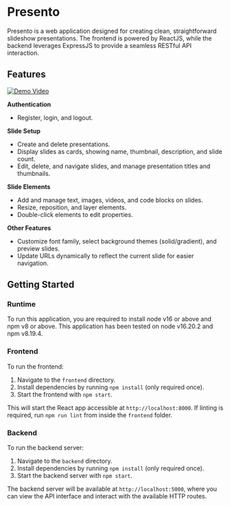 # Presento

Presento is a web application designed for creating clean, straightforward slideshow presentations. The frontend is powered by ReactJS, while the backend leverages ExpressJS to provide a seamless RESTful API interaction.

## Features

[![Demo Video](https://i.imgur.com/Y1pscfJ.png)](https://www.youtube.com/watch?v=lrwl_1vEW7E)

**Authentication**
  - Register, login, and logout.

**Slide Setup**
  - Create and delete presentations.
  - Display slides as cards, showing name, thumbnail, description, and slide count.
  - Edit, delete, and navigate slides, and manage presentation titles and thumbnails.

**Slide Elements**
  - Add and manage text, images, videos, and code blocks on slides.
  - Resize, reposition, and layer elements.
  - Double-click elements to edit properties.

**Other Features**
  - Customize font family, select background themes (solid/gradient), and preview slides.
  - Update URLs dynamically to reflect the current slide for easier navigation.

## Getting Started

### Runtime

To run this application, you are required to install node v16 or above and npm v8 or above. This application has been tested on node v16.20.2 and npm v8.19.4.

### Frontend

To run the frontend:

1. Navigate to the `frontend` directory.
2. Install dependencies by running `npm install` (only required once).
3. Start the frontend with `npm start`.

This will start the React app accessible at `http://localhost:8000`.
If linting is required, run `npm run lint` from inside the `frontend` folder.

### Backend

To run the backend server:

1. Navigate to the `backend` directory.
2. Install dependencies by running `npm install` (only required once).
3. Start the backend server with `npm start`.

The backend server will be available at `http://localhost:5000`, where you can view the API interface and interact with the available HTTP routes.
